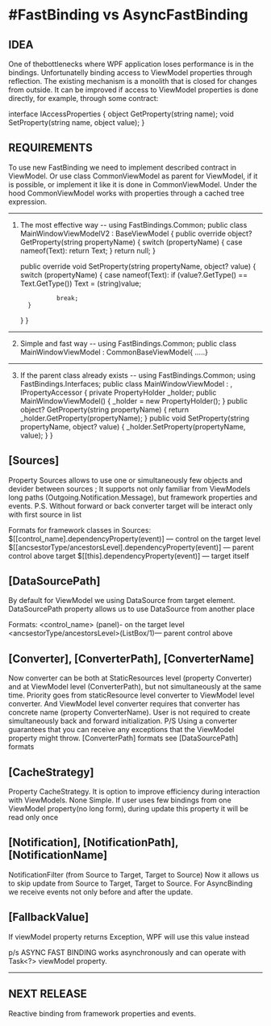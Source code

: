 
#FastBinding vs AsyncFastBinding
=====================================

IDEA
--------------------------------------------------------------------------------------
One of thebottlenecks where WPF application loses performance is in the bindings.
 Unfortunatelly binding access to ViewModel properties through reflection. The existing 
mechanism is a monolith that is closed for changes from outside. It can be improved 
if access to ViewModel properties is done directly, for example, through some contract:
 
 interface IAccessProperties
{
  object GetProperty(string name);
  void SetProperty(string name, object value);
}


REQUIREMENTS
------------------------------------------------------------------------------------------------
To use new FastBinding we need to implement described contract in ViewModel.
Or use class CommonViewModel<T> as parent for ViewModel, if it is possible, or implement it like 
it is done in CommonViewModel<T>. Under the hood CommonViewModel works with properties through a
 cached tree expression.

-----------
1) The most effective way
--
using FastBindings.Common;
 public class MainWindowViewModelV2 : BaseViewModel
 {
     public override object? GetProperty(string propertyName)
     {
         switch (propertyName)
         {
             case nameof(Text):
                 return Text;
         }
         return null;
     }

     public override void SetProperty(string propertyName, object? value)
     {
         switch (propertyName)
         {
             case nameof(Text):
                 if (value?.GetType() == Text.GetType())
                     Text = (string)value;

                 break;
         }
     }
 }
--------
2) Simple and fast way
--
using FastBindings.Common;
public class MainWindowViewModel : CommonBaseViewModel<MainWindowViewModel>{ .....}
-----------
3) If the parent class already exists
--
using FastBindings.Common;
using FastBindings.Interfaces;
public class MainWindowViewModel  : <ParentClass>, IPropertyAccessor
{
    private PropertyHolder<MainWindowViewModel> _holder;
    public MainWindowViewModel() 
    {
        _holder = new PropertyHolder<MainWindowViewModel>();
    }
    public object? GetProperty(string propertyName)
    {
        return _holder.GetProperty(propertyName);
    }
    public void SetProperty(string propertyName, object? value)
    {
        _holder.SetProperty(propertyName, value);
    }
}

[Sources]
----------
Property Sources allows to use one or simultaneously few objects and devider between sources ;
It supports not only familiar from ViewModels long paths (Outgoing.Notification.Message), but framework properties and events.
P.S. Without forward or back converter target will be interact only with first source in list

Formats for framework classes in Sources:
$[[control_name].dependencyProperty(event)] — control on the target level
$[[ancsestorType/ancestorsLevel].dependencyProperty(event)] — parent control above target
$[[this].dependencyProperty(event)] — target itself

[DataSourcePath]
------------------
By default for ViewModel we using DataSource from target element.
DataSourcePath property allows us to use DataSource from another place

Formats:
<control_name> (panel)- on the target level
<ancsestorType/ancestorsLevel>(ListBox/1)— parent control above

[Converter], [ConverterPath], [ConverterName]
------------------------------------------
Now converter can be both at StaticResources level (property Converter) and at ViewModel level 
(ConverterPath), but not simultaneously at the same time.
Priority goes from staticResource level converter to ViewModel level converter.
And ViewModel level converter requires that converter has concrete name (property ConverterName).
User is not required to create simultaneously back and forward initialization.
P/S Using a converter guarantees that you can receive any exceptions that the ViewModel property might throw.
    [ConverterPath] formats see [DataSourcePath] formats

[CacheStrategy]
-----------------
Property CacheStrategy. It is option to improve efficiency during interaction with ViewModels.
None
Simple. If user uses few bindings from one ViewModel property(no long form), 
during update this property it will be read only once


[Notification], [NotificationPath], [NotificationName]
------------------------------------------------------
NotificationFilter (from Source to Target, Target to Source)
Now it allows us to skip update from Source to Target, Target to Source.
For AsyncBinding we receive events not only before and after the update.


[FallbackValue]
--------------------
If viewModel property returns Exception, WPF will use this value instead


p/s ASYNC FAST BINDING works asynchronously and can operate with Task<?> viewModel property.

---------------------------------
NEXT RELEASE
---------------------------------
Reactive binding from framework properties and events.

